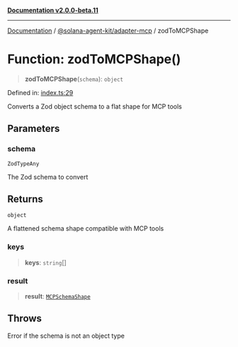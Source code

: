 [**Documentation v2.0.0-beta.11**](../../../README.md)

***

[Documentation](../../../README.md) / [@solana-agent-kit/adapter-mcp](../README.md) / zodToMCPShape

# Function: zodToMCPShape()

> **zodToMCPShape**(`schema`): `object`

Defined in: [index.ts:29](https://github.com/michaelessiet/solana-agent-kit/blob/d01565d8314c89261231d701336a71dcba5f4bf6/packages/adapter-mcp/src/index.ts#L29)

Converts a Zod object schema to a flat shape for MCP tools

## Parameters

### schema

`ZodTypeAny`

The Zod schema to convert

## Returns

`object`

A flattened schema shape compatible with MCP tools

### keys

> **keys**: `string`[]

### result

> **result**: [`MCPSchemaShape`](../type-aliases/MCPSchemaShape.md)

## Throws

Error if the schema is not an object type
